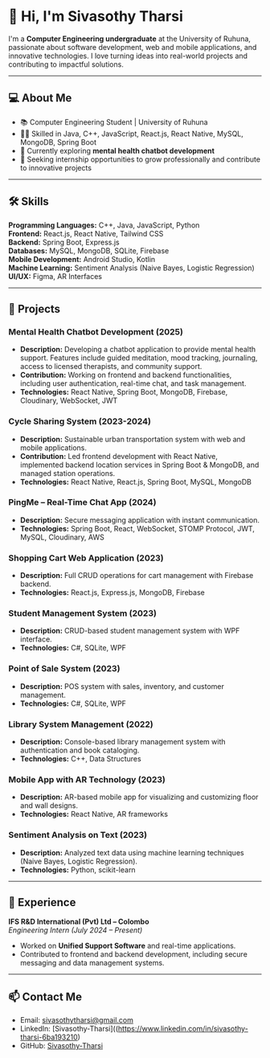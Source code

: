 # 👋 Hi, I'm Sivasothy Tharsi

I'm a **Computer Engineering undergraduate** at the University of Ruhuna, passionate about software development, web and mobile applications, and innovative technologies. I love turning ideas into real-world projects and contributing to impactful solutions.  

---

## 💻 About Me

- 📚 Computer Engineering Student | University of Ruhuna  
- 👨‍💻 Skilled in Java, C++, JavaScript, React.js, React Native, MySQL, MongoDB, Spring Boot  
- 🌱 Currently exploring **mental health chatbot development**  
- 🎯 Seeking internship opportunities to grow professionally and contribute to innovative projects  

---

## 🛠️ Skills

**Programming Languages:** C++, Java, JavaScript, Python  
**Frontend:** React.js, React Native, Tailwind CSS  
**Backend:** Spring Boot, Express.js  
**Databases:** MySQL, MongoDB, SQLite, Firebase  
**Mobile Development:** Android Studio, Kotlin  
**Machine Learning:** Sentiment Analysis (Naive Bayes, Logistic Regression)  
**UI/UX:** Figma, AR Interfaces  

---

## 🚀 Projects

### **Mental Health Chatbot Development (2025)**
- **Description:** Developing a chatbot application to provide mental health support. Features include guided meditation, mood tracking, journaling, access to licensed therapists, and community support.  
- **Contribution:** Working on frontend and backend functionalities, including user authentication, real-time chat, and task management.  
- **Technologies:** React Native, Spring Boot, MongoDB, Firebase, Cloudinary, WebSocket, JWT  

### **Cycle Sharing System (2023-2024)**
- **Description:** Sustainable urban transportation system with web and mobile applications.  
- **Contribution:** Led frontend development with React Native, implemented backend location services in Spring Boot & MongoDB, and managed station operations.  
- **Technologies:** React Native, React.js, Spring Boot, MySQL, MongoDB  

### **PingMe – Real-Time Chat App (2024)**
- **Description:** Secure messaging application with instant communication.  
- **Technologies:** Spring Boot, React, WebSocket, STOMP Protocol, JWT, MySQL, Cloudinary, AWS  

### **Shopping Cart Web Application (2023)**
- **Description:** Full CRUD operations for cart management with Firebase backend.  
- **Technologies:** React.js, Express.js, MongoDB, Firebase  

### **Student Management System (2023)**
- **Description:** CRUD-based student management system with WPF interface.  
- **Technologies:** C#, SQLite, WPF  

### **Point of Sale System (2023)**
- **Description:** POS system with sales, inventory, and customer management.  
- **Technologies:** C#, SQLite, WPF  

### **Library System Management (2022)**
- **Description:** Console-based library management system with authentication and book cataloging.  
- **Technologies:** C++, Data Structures  

### **Mobile App with AR Technology (2023)**
- **Description:** AR-based mobile app for visualizing and customizing floor and wall designs.  
- **Technologies:** React Native, AR frameworks  

### **Sentiment Analysis on Text (2023)**
- **Description:** Analyzed text data using machine learning techniques (Naive Bayes, Logistic Regression).  
- **Technologies:** Python, scikit-learn  

---

## 💼 Experience

**IFS R&D International (Pvt) Ltd – Colombo**  
*Engineering Intern (July 2024 – Present)*  
- Worked on **Unified Support Software** and real-time applications.  
- Contributed to frontend and backend development, including secure messaging and data management systems.  

---

## 📫 Contact Me

- Email: [sivasothytharsi@gmail.com](mailto:sivasothytharsi@gmail.com)  
- LinkedIn: [Sivasothy-Tharsi]((https://www.linkedin.com/in/sivasothy-tharsi-6ba193210)
- GitHub: [Sivasothy-Tharsi](https://github.com/Sivasothy-Tharsi)  
